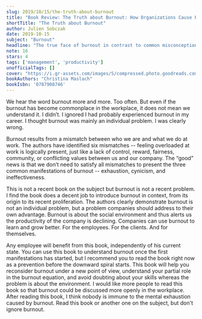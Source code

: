 ```yaml
---
slug: 2019/10/15/the-truth-about-burnout
title: "Book Review: The Truth about Burnout: How Organizations Cause Personal Stress and What to Do about It"
shortTitle: "The Truth about Burnout"
author: Julien Sobczak
date: 2019-10-15
subject: "Burnout"
headline: "The true face of burnout in contrast to common misconceptions."
note: 16
stars: 4
tags: ['management', 'productivity']
unofficialTags: []
cover: "https://i.gr-assets.com/images/S/compressed.photo.goodreads.com/books/1348914125l/884279.jpg"
bookAuthors: "Christina Maslach"
bookIsbn: '0787908746'
---
```



We hear the word burnout more and more. Too often. But even if the burnout has become commonplace in the workplace, it does not mean we understand it. I didn’t. I ignored I had probably experienced burnout in my career. I thought burnout was mainly an individual problem. I was clearly wrong.

Burnout results from a mismatch between who we are and what we do at work. The authors have identified six mismatches -- feeling overloaded at work is logically present, just like a lack of control, reward, fairness, community, or conflicting values between us and our company. The “good” news is that we don’t need to satisfy all mismatches to present the three common manifestations of burnout -- exhaustion, cynicism, and ineffectiveness.

This is not a recent book on the subject but burnout is not a recent problem. I find the book does a decent job to introduce burnout in context, from its origin to its recent proliferation. The authors clearly demonstrate burnout is not an individual problem, but a problem companies should address to their own advantage. Burnout is about the social environment and thus alerts us the productivity of the company is declining. Companies can use burnout to learn and grow better. For the employees. For the clients. And for themselves.

Any employee will benefit from this book, independently of his current state. You can use this book to understand burnout once the first manifestations has started, but I recommend you to read the book right now as a prevention before the downward spiral starts. This book will help you reconsider burnout under a new point of view, understand your partial role in the burnout equation, and avoid doubting about your skills whereas the problem is about the environment. I would like more people to read this book so that burnout could be discussed more openly in the workplace. After reading this book, I think nobody is immune to the mental exhaustion caused by burnout. Read this book or another one on the subject, but don't ignore burnout.

